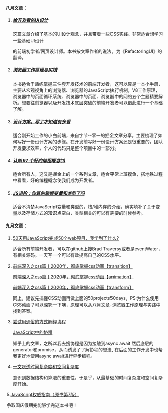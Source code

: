 #### 八月文章：

1. ##### [给开发看的UI设计](https://www.yuque.com/shenyangdong/kb/gk2bw1#jlQLj)

   这篇文章介绍了基本的UI设计观念，并且带着一些CSS实践。非常适合想学习一些基础UI设计

   的前端初学者/网页设计师。本书按文章作者的说法，为《RefactoringUI》的翻译。

2. ##### [浏览器工作原理与实践](https://blog.poetries.top/browser-working-principle/)

   本书适合于熟练掌握三件套开发技术的前端开发者，这可以算是一本小手册，主要从宏观视角上的浏览器、浏览器的JavaScript执行机制，V8工作原理，浏览器中的页面循环系统、浏览器中的页面、浏览器中的网络五个主题精要解析。想要往浏览器以及开发技术底层突破的前端开发者可以借此进行一个基础了解。

3. ##### [设计方案，写了才知道有多香](https://juejin.cn/post/6996819856033054756)

   适合刚开始工作的小白前端，来自字节--零一的掘金文章分享。主要梳理了如何写好一份设计方案的步骤。在开发前写好一份设计方案还是很重要的，团队开发要求效率，个人的代码只是整个项目中的一部分。

4. ##### [认知 97 个好的编程概念(1)](https://juejin.cn/post/6991268262059343903)

   适合所有人，这又是掘金上的一个系列文章，适合平常上班摸鱼，搭地铁过程中看看，好的编程概念使我们成为开发者。

5. ##### [JS进阶：你真的掌握变量和类型了吗](https://juejin.cn/post/6844903854882947080#heading-23)

   适合不清楚JavaScript变量和类型的，栈/堆内存的介绍，确实填补了关于变量以及存储方式的知识点空白，类型相关的可以有需要的时候参考。




#### 九月文章：

1. [50天用JavaScript完成50个web项目，我学到了什么?](https://juejin.cn/post/6994349533807247397#heading-32)

   适合所有前端开发者，可以在github上搜Brad Traversy或者是eventWater，有相关源码。一天写一个可以有效提高自己的CSS水平。

   

2. [前端深入之css篇丨2020年，彻底掌握css动画【transition】](https://juejin.cn/post/6844903967491784712)

   [前端深入之css篇丨2020年，彻底掌握css动画【animation】](https://juejin.cn/post/6844903974408028167#heading-0)

   [前端深入之css篇丨2020年，彻底掌握css动画【transform】](https://juejin.cn/post/6844903983639707661)

   同上，建议先搞懂CSS动画再做上面的50projects50days，PS:为什么使用CSS动画？可以深究一下噢，原理可以从八月文章-浏览器工作原理与实践中找到答案。

   

3. [尝试用通俗的方式解释协程](https://zhuanlan.zhihu.com/p/148152129)

   [JavaScript中的协程](https://zhuanlan.zhihu.com/p/148462034)

   知乎上的文章，之所以我去搜协程是因为接触到async await 然后底层的generator和promise，从而诱发了了解协程的想法, 在后面的工作开发中也帮我更好地使用async await进行异步编程。

   

4. [一文吃透时间复杂度和空间复杂度](https://juejin.cn/post/6854573206830448654)

   意识到数据结构和算法的重要性，于是乎，从最基础的时间复杂度和空间复杂度开始。



​	5.[JavaScript权威指南（原书第7版）](https://book.douban.com/subject/35396470/)

​		争取国庆假期完能够学完这本书吧！

